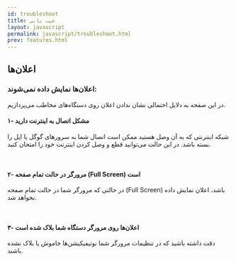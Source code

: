 ```yaml
---
id: troubleshoot
title: عیب یابی
layout: javascript
permalink: javascript/troubleshoot.html
prev: features.html
---
```


## اعلان‌ها
### اعلان‌ها نمایش داده نمی‌شوند:

در این صفحه به دلایل احتمالی نشان ندادن اعلان روی دستگاه‌های مخاطب می‌پردازیم. 

#### ۱- مشکل اتصال به اینترنت دارید

شبکه اینترنتی که به آن وصل هستید ممکن است اتصال شما به سرورهای گوگل یا اپل را بسته باشد. در این حالت می‌توانید قطع و وصل کردن اینترنت خود را امتحان کنید.

<Br>

#### ۲- مرورگر در حالت تمام صفحه (Full Screen) است 

در حالتی که مرورگر شما در حالت تمام صفحه (Full Screen) باشد، اعلان نمایش داده نخواهد شد.

<Br>

#### ۳- اعلان‌ها روی مرورگر دستگاه شما بلاک شده است

دقت داشته باشید که در تنظیمات مرورگر شما نوتیفیکیشن‌ها خاموش یا بلاک نشده باشند. 

